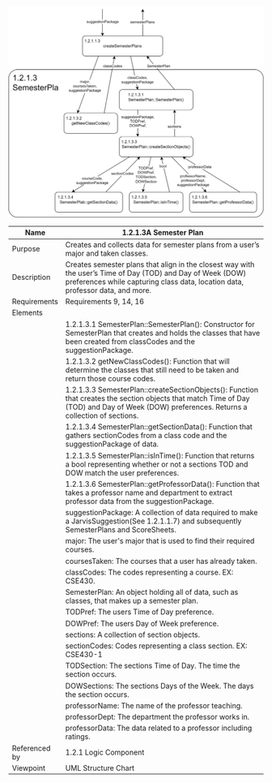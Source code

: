 ![Semester Plan Structure Chart](TeamTwoFiles/SemesterPlanStructureChart.svg)

| Name | 1.2.1.3A Semester Plan |
| ----------- | ----------- |
| Purpose | Creates and collects data for semester plans from a user’s major and taken classes. |
| Description | Creates semester plans that align in the closest way with the user’s Time of Day (TOD) and Day of Week (DOW) preferences while capturing class data, location data, professor data, and more.  |
| Requirements | Requirements 9, 14, 16 |
| Elements 
| | 1.2.1.3.1 SemesterPlan::SemesterPlan(): Constructor for SemesterPlan that creates and holds the classes that have been created from classCodes and the suggestionPackage. |
| | 1.2.1.3.2 getNewClassCodes(): Function that will determine the classes that still need to be taken and return those course codes. |
| | 1.2.1.3.3 SemesterPlan::createSectionObjects(): Function that creates the section objects that match Time of Day (TOD) and Day of Week (DOW) preferences. Returns a collection of sections. |
| | 1.2.1.3.4 SemesterPlan::getSectionData(): Function that gathers sectionCodes from a class code and the suggestionPackage of data. |
| | 1.2.1.3.5 SemesterPlan::isInTime(): Function that returns a bool representing whether or not a sections TOD and DOW match the user preferences. |
| | 1.2.1.3.6 SemesterPlan::getProfessorData(): Function that takes a professor name and department to extract professor data from the suggestionPackage. |
| | suggestionPackage: A collection of data required to make a JarvisSuggestion(See 1.2.1.1.7) and subsequently SemesterPlans and ScoreSheets. |
| | major: The user's major that is used to find their required courses. |
| | coursesTaken: The courses that a user has already taken. |
| | classCodes: The codes representing a course. EX: CSE430. |
| | SemesterPlan: An object holding all of data, such as classes, that makes up a semester plan. |
| | TODPref: The users Time of Day preference. |
| | DOWPref: The users Day of Week preference. |
| | sections: A collection of section objects. |
| | sectionCodes: Codes representing a class section. EX: CSE430-1 |
| | TODSection: The sections Time of Day. The time the section occurs. |
| | DOWSections: The sections Days of the Week. The days the section occurs. |
| | professorName: The name of the professor teaching. |
| | professorDept: The department the professor works in. |
| | professorData: The data related to a professor including ratings. |
| Referenced by | 1.2.1 Logic Component  |
| Viewpoint | UML Structure Chart |